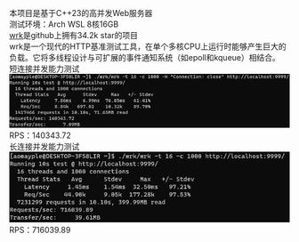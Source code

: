 本项目是基于C++23的高并发Web服务器  
测试环境：Arch WSL 8核16GB  
[wrk](https://github.com/wg/wrk)是github上拥有34.2k star的项目  
wrk是一个现代的HTTP基准测试工具，在单个多核CPU上运行时能够产生巨大的负载。它将多线程设计与可扩展的事件通知系统（如epoll和kqueue）相结合。  
短连接并发能力测试  
![image](images/shortTest.png)  
RPS：140343.72  
长连接并发能力测试  
![image](images/longTest.png)  
RPS：716039.89